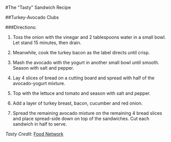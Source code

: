 #The "Tasty" Sandwich Recipe

##Turkey-Avocado Clubs

###Directions:

1. Toss the onion with the vinegar and 2 tablespoons water in a small bowl. Let stand 15 minutes, then drain. 

1. Meanwhile, cook the turkey bacon as the label directs until crisp.

1. Mash the avocado with the yogurt in another small bowl until smooth. Season with salt and pepper.

1. Lay 4 slices of bread on a cutting board and spread with half of the avocado-yogurt mixture. 

1. Top with the lettuce and tomato and season with salt and pepper. 

1. Add a layer of turkey breast, bacon, cucumber and red onion. 

1. Spread the remaining avocado mixture on the remaining 4 bread slices and place spread-side down on top of the sandwiches. Cut each sandwich in half to serve.

_Tasty Credit_: [Food Network](http://www.foodnetwork.com/recipes/food-network-kitchens/turkey-avocado-clubs-recipe.html)

